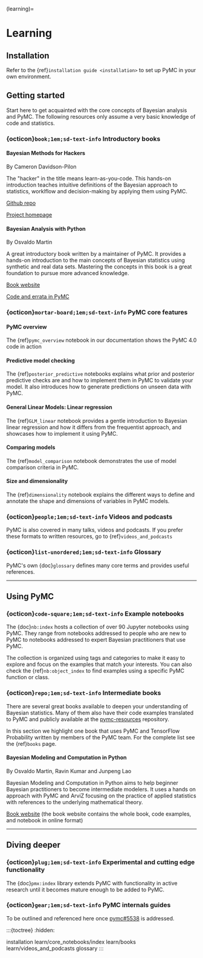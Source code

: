 (learning)=
# Learning

## Installation
Refer to the {ref}`installation guide <installation>` to set up PyMC in your
own environment.

## Getting started

Start here to get acquainted with the core concepts of Bayesian analysis and PyMC. The following resources only assume a very basic knowledge of code and statistics.

### {octicon}`book;1em;sd-text-info` Introductory books

#### Bayesian Methods for Hackers

By Cameron Davidson-Pilon

The "hacker" in the title  means learn-as-you-code. This hands-on introduction teaches intuitive definitions of the Bayesian approach to statistics, worklflow and decision-making by applying them using PyMC.

[Github repo](https://github.com/CamDavidsonPilon/Probabilistic-Programming-and-Bayesian-Methods-for-Hackers)

[Project homepage](http://camdavidsonpilon.github.io/Probabilistic-Programming-and-Bayesian-Methods-for-Hackers/)

#### Bayesian Analysis with Python

By Osvaldo Martin

A great introductory book written by a maintainer of PyMC. It provides a hands-on introduction to the main concepts of Bayesian statistics using synthetic and real data sets. Mastering the concepts in this book is a great foundation to pursue more advanced knowledge.

[Book website](https://www.packtpub.com/big-data-and-business-intelligence/bayesian-analysis-python-second-edition)

[Code and errata in PyMC](https://github.com/aloctavodia/BAP)

### {octicon}`mortar-board;1em;sd-text-info` PyMC core features

#### PyMC overview
The {ref}`pymc_overview` notebook in our documentation shows the PyMC 4.0 code in action

#### Predictive model checking

The {ref}`posterior_predictive` notebooks explains what prior and posterior predictive checks are and how to implement them in PyMC to validate your model.
It also introduces how to generate predictions on unseen data with PyMC.

#### General Linear Models: Linear regression

The {ref}`GLM_linear` notebook provides a gentle introduction to Bayesian linear regression and how it differs from the frequentist approach, and showcases how to implement it using PyMC.

#### Comparing models

The {ref}`model_comparison` notebook demonstrates the use of model comparison criteria in PyMC.

#### Size and dimensionality
The {ref}`dimensionality` notebook explains the different ways to define and annotate
the shape and dimensions of variables in PyMC models.

### {octicon}`people;1em;sd-text-info` Videos and podcasts
PyMC is also covered in many talks, videos and podcasts.
If you prefer these formats to written resources, go to {ref}`videos_and_podcasts`

### {octicon}`list-unordered;1em;sd-text-info` Glossary

PyMC's own {doc}`glossary` defines many core terms and provides useful references.

---

## Using PyMC

### {octicon}`code-square;1em;sd-text-info` Example notebooks
The {doc}`nb:index` hosts a collection of over 90 Jupyter notebooks using PyMC.
They range from notebooks addressed to people who are new to PyMC to notebooks
addressed to expert Bayesian practitioners that use PyMC.

The collection is organized using tags and categories to make it easy to explore
and focus on the examples that match your interests. You can also
check the {ref}`nb:object_index` to find examples using a specific
PyMC function or class.

### {octicon}`repo;1em;sd-text-info` Intermediate books
There are several great books available to deepen your understanding
of Bayesian statistics. Many of them also have their code
examples translated to PyMC and publicly available at
the [pymc-resources](https://github.com/pymc-devs/pymc-resources) repository.

In this section we highlight one book that uses PyMC and TensorFlow
Probability written by members of the PyMC team.
For the complete list see the {ref}`books` page.

#### Bayesian Modeling and Computation in Python

By Osvaldo Martin, Ravin Kumar and Junpeng Lao

Bayesian Modeling and Computation in Python aims to help beginner Bayesian practitioners to become intermediate modelers. It uses a hands on approach with PyMC and ArviZ focusing on the practice of applied statistics with references to the underlying mathematical theory.

[Book website](https://bayesiancomputationbook.com/welcome.html)
(the book website contains the whole book, code examples, and notebook in online format)

---
## Diving deeper

### {octicon}`plug;1em;sd-text-info` Experimental and cutting edge functionality
The {doc}`pmx:index` library extends PyMC with functionality
in active research until it becomes mature enough to be added
to PyMC.

### {octicon}`gear;1em;sd-text-info` PyMC internals guides
To be outlined and referenced here once [pymc#5538](https://github.com/pymc-devs/pymc/issues/5538)
is addressed.

:::{toctree}
:hidden:

installation
learn/core_notebooks/index
learn/books
learn/videos_and_podcasts
glossary
:::
